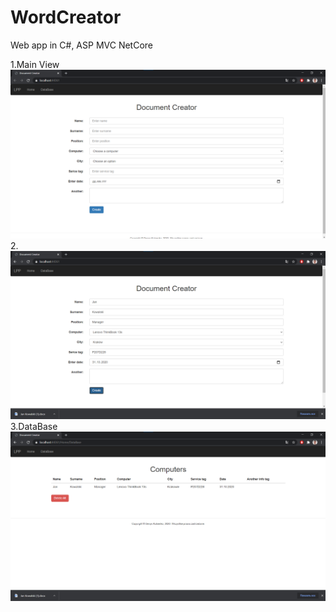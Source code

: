 # WordCreator
Web app in C#, ASP MVC NetCore

1.Main View
<img src="images/1.png"/>
2.
<img src="images/2.png"/>
3.DataBase
<img src="images/3.png"/>

